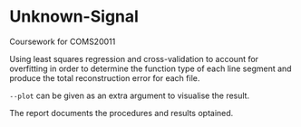 # Unknown-Signal

Coursework for COMS20011


Using least squares regression and cross-validation to account for overfitting in  order to determine the function type of each line segment and produce the total reconstruction error for each file.

`--plot` can be given as an extra argument to visualise the result.

The report documents the procedures and results optained.
